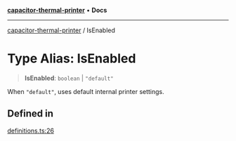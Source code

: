 [**capacitor-thermal-printer**](../README.md) • **Docs**

***

[capacitor-thermal-printer](../README.md) / IsEnabled

# Type Alias: IsEnabled

> **IsEnabled**: `boolean` \| `"default"`

When `"default"`, uses default internal printer settings.

## Defined in

[definitions.ts:26](https://github.com/Malik12tree/capacitor-thermal-printer/blob/af31b0e716868386a8424fb880f64e23e92fe16a/src/definitions.ts#L26)
